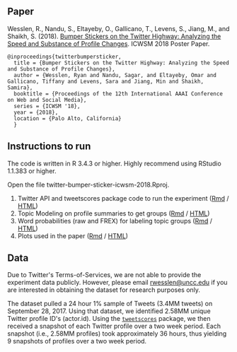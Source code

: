 ## Paper

Wesslen, R., Nandu, S., Eltayeby, O., Gallicano, T., Levens, S., Jiang, M., and Shaikh, S. (2018). [Bumper Stickers on the Twitter Highway: Analyzing the Speed and Substance of Profile Changes](https://github.com/wesslen/twitter-bumper-sticker-icwsm2018/raw/master/wesslen-bumper-sticker-icwsm2018.pdf). ICWSM 2018 Poster Paper.

~~~
@inproceedings{twitterbumpersticker,
  title = {Bumper Stickers on the Twitter Highway: Analyzing the Speed and Substance of Profile Changes},
  author = {Wesslen, Ryan and Nandu, Sagar, and Eltayeby, Omar and Gallicano, Tiffany and Levens, Sara and Jiang, Min and Shaikh, Samira}, 
  booktitle = {Proceedings of the 12th International AAAI Conference on Web and Social Media},
  series = {ICWSM '18},
  year = {2018},
  location = {Palo Alto, California}
  }
~~~

## Instructions to run

The code is written in R 3.4.3 or higher. Highly recommend using RStudio 1.1.383 or higher.

Open the file twitter-bumper-sticker-icwsm-2018.Rproj.

1) Twitter API and tweetscores package code to run the experiment ([Rmd](./01-run-experiment.Rmd) / [HTML](https://htmlpreview.github.io/?https://github.com/wesslen/twitter-bumper-sticker-icwsm2018/blob/master/01-run-experiment.html))
2) Topic Modeling on profile summaries to get groups ([Rmd](./02-topicmodeling.Rmd) / [HTML](https://htmlpreview.github.io/?https://github.com/wesslen/twitter-bumper-sticker-icwsm2018/blob/master/02-topicmodeling.html))
3) Word probabilities (raw and FREX) for labeling topic groups ([Rmd](./03-topicmodel-labeling.Rmd) / [HTML](https://htmlpreview.github.io/?https://github.com/wesslen/twitter-bumper-sticker-icwsm2018/blob/master/03-topicmodel-labeling.html))
4) Plots used in the paper ([Rmd](./04-plots.Rmd) / [HTML](https://htmlpreview.github.io/?https://github.com/wesslen/twitter-bumper-sticker-icwsm2018/blob/master/04-plots.html))

## Data

Due to Twitter's Terms-of-Services, we are not able to provide the experiment data publicly. However, please email <rwesslen@uncc.edu> if you are interested in obtaining the dataset for research purposes only.

The dataset pulled a 24 hour 1\% sample of Tweets (3.4MM tweets) on September 28, 2017. Using that dataset, we identified 2.58MM unique Twitter profile ID's (actor.id). Using the [`tweetscores`](https://github.com/pablobarbera/twitter_ideology) package, we then received a snapshot of each Twitter profile over a two week period. Each snapshot (i.e., 2.58MM profiles) took approximately 36 hours, thus yielding 9 snapshots of profiles over a two week period.

